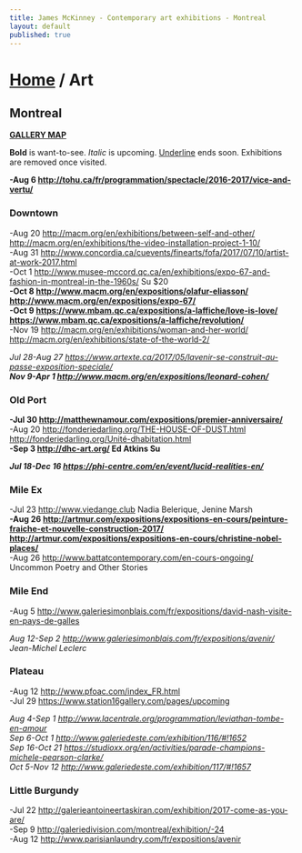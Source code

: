 ```yaml
---
title: James McKinney - Contemporary art exhibitions - Montreal
layout: default
published: true
---
```


# [Home](/) / Art

## Montreal

**[GALLERY MAP](https://www.google.com/maps/d/u/0/edit?mid=1pKDvWCvnInNN2igV2ruxxL_srzE)**

<p><span class="glyphicon glyphicon-info-sign" aria-hidden="true"></span> <strong>Bold</strong> is want-to-see. <em>Italic</em> is upcoming. <u>Underline</u> ends soon. Exhibitions are removed once visited.</p>

**-Aug 6 <http://tohu.ca/fr/programmation/spectacle/2016-2017/vice-and-vertu/>**  

### Downtown

-Aug 20 <http://macm.org/en/exhibitions/between-self-and-other/> <http://macm.org/en/exhibitions/the-video-installation-project-1-10/>  
-Aug 31 <http://www.concordia.ca/cuevents/finearts/fofa/2017/07/10/artist-at-work-2017.html>  
-Oct 1 <http://www.musee-mccord.qc.ca/en/exhibitions/expo-67-and-fashion-in-montreal-in-the-1960s/> Su $20  
**-Oct 8 <http://www.macm.org/en/expositions/olafur-eliasson/> <http://www.macm.org/en/expositions/expo-67/>**  
**-Oct 9 <https://www.mbam.qc.ca/expositions/a-laffiche/love-is-love/> <https://www.mbam.qc.ca/expositions/a-laffiche/revolution/>**  
-Nov 19 <http://macm.org/en/exhibitions/woman-and-her-world/> <http://macm.org/en/exhibitions/state-of-the-world-2/>  

_Jul 28-Aug 27 <https://www.artexte.ca/2017/05/lavenir-se-construit-au-passe-exposition-speciale/>_  
_**Nov 9-Apr 1 <http://www.macm.org/en/expositions/leonard-cohen/>**_  

### Old Port

**-Jul 30 <http://matthewnamour.com/expositions/premier-anniversaire/>**  
-Aug 20 <http://fonderiedarling.org/THE-HOUSE-OF-DUST.html> <http://fonderiedarling.org/Unité-dhabitation.html>  
**-Sep 3 <http://dhc-art.org/> Ed Atkins Su**  

_**Jul 18-Dec 16 <https://phi-centre.com/en/event/lucid-realities-en/>**_  

### Mile Ex

-Jul 23 <http://www.viedange.club> Nadia Belerique, Jenine Marsh  
**-Aug 26 <http://artmur.com/expositions/expositions-en-cours/peinture-fraiche-et-nouvelle-construction-2017/> <http://artmur.com/expositions/expositions-en-cours/christine-nobel-places/>**  
-Aug 26 <http://www.battatcontemporary.com/en-cours-ongoing/> Uncommon Poetry and Other Stories  

### Mile End

-Aug 5 <http://www.galeriesimonblais.com/fr/expositions/david-nash-visite-en-pays-de-galles>  

_Aug 12-Sep 2 <http://www.galeriesimonblais.com/fr/expositions/avenir/> Jean-Michel Leclerc_  

### Plateau

-Aug 12 <http://www.pfoac.com/index_FR.html>  
-Jul 29 <https://www.station16gallery.com/pages/upcoming>  

_Aug 4-Sep 1 <http://www.lacentrale.org/programmation/leviathan-tombe-en-amour>_  
_Sep 6-Oct 1 <http://www.galeriedeste.com/exhibition/116/#!1652>_  
_Sep 16-Oct 21 <https://studioxx.org/en/activities/parade-champions-michele-pearson-clarke/>_  
_Oct 5-Nov 12 <http://www.galeriedeste.com/exhibition/117/#!1657>_  

### Little Burgundy

-Jul 22 <http://galerieantoineertaskiran.com/exhibition/2017-come-as-you-are/>  
-Sep 9 <http://galeriedivision.com/montreal/exhibition/-24>  
-Aug 12 <http://www.parisianlaundry.com/fr/expositions/avenir>  
